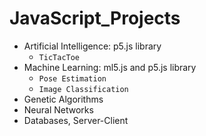 # JavaScript_Projects
- Artificial Intelligence: p5.js library
    - `TicTacToe`
- Machine Learning: ml5.js and p5.js library
    - `Pose Estimation`
    - `Image Classification`
- Genetic Algorithms
- Neural Networks
- Databases, Server-Client